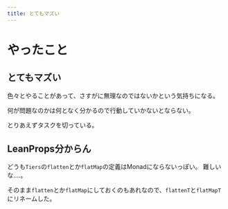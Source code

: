 ```yaml
---
title: とてもマズい
---
```


# やったこと

## とてもマズい

色々とやることがあって、さすがに無理なのではないかという気持ちになる。

何が問題なのかは何となく分かるので行動していかないとならない。

とりあえずタスクを切っている。

## LeanProps分からん

どうも`Tiers`の`flatten`とか`flatMap`の定義はMonadにならないっぽい。
難しいな‥‥。

そのまま`flatten`とか`flatMap`にしておくのもあれなので、`flattenT`と`flatMapT`にリネームした。
